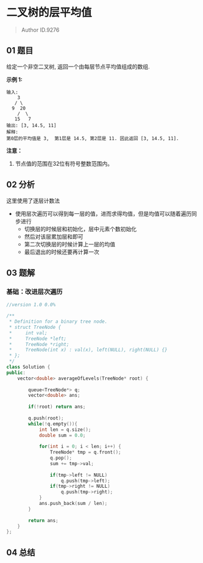 # 二叉树的层平均值
> Author ID.9276

## 01 题目

给定一个非空二叉树, 返回一个由每层节点平均值组成的数组.

**示例 1:**

```
输入:
    3
   / \
  9  20
    /  \
   15   7
输出: [3, 14.5, 11]
解释:
第0层的平均值是 3,  第1层是 14.5, 第2层是 11. 因此返回 [3, 14.5, 11].
```

**注意：**

1. 节点值的范围在32位有符号整数范围内。

## 02 分析

这里使用了逐层计数法

- 使用层次遍历可以得到每一层的值，进而求得均值，但是均值可以随着遍历同步进行
  - 切换层的时候层和初始化，层中元素个数初始化
  - 然后对该层累加层和即可
  - 第二次切换层的时候计算上一层的均值
  - 最后退出的时候还要再计算一次

## 03 题解

### 基础：改进层次遍历

```c++
//version 1.0 0.0%

/**
 * Definition for a binary tree node.
 * struct TreeNode {
 *     int val;
 *     TreeNode *left;
 *     TreeNode *right;
 *     TreeNode(int x) : val(x), left(NULL), right(NULL) {}
 * };
 */
class Solution {
public:
    vector<double> averageOfLevels(TreeNode* root) {
        
        queue<TreeNode*> q;
        vector<double> ans;
        
        if(!root) return ans;
        
        q.push(root);
        while(!q.empty()){       
            int len = q.size();
            double sum = 0.0;
            
            for(int i = 0; i < len; i++) {
                TreeNode* tmp = q.front();
                q.pop();
                sum += tmp->val;
                
                if(tmp->left != NULL)
                    q.push(tmp->left);
                if(tmp->right != NULL)
                    q.push(tmp->right);
            }
            ans.push_back(sum / len);
        }   
        
        return ans;
    }
};
```

## 04 总结


